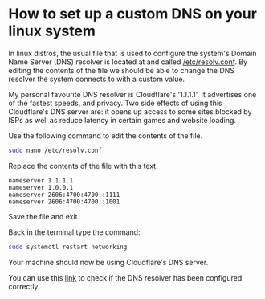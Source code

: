 # How to set up a custom DNS on your linux system

In linux distros, the usual file that is used to configure the system's Domain Name Server (DNS) resolver is located at and called [/etc/resolv.conf](debian/files). By editing the contents of the file we should be able to change the DNS resolver the system connects to with a custom value. 

My personal favourite DNS resolver is Cloudflare's '1.1.1.1'. It advertises one of the fastest speeds, and privacy. Two side effects of using this Cloudflare's DNS server are: it opens up access to some sites blocked by ISPs as well as reduce latency in certain games and website loading. 

Use the following command to edit the contents of the file.
```bash 
sudo nano /etc/resolv.conf
```

Replace the contents of the file with this text. 
```
nameserver 1.1.1.1
nameserver 1.0.0.1
nameserver 2606:4700:4700::1111
nameserver 2606:4700:4700::1001
```
Save the file and exit. 

Back in  the terminal type the command:
```bash
sudo systemctl restart networking
```
Your machine should now be using Cloudflare's DNS server.

You can use this [link](https://www.top10vpn.com/tools/what-is-my-dns-server/) to check if the DNS resolver has been configured correctly. 